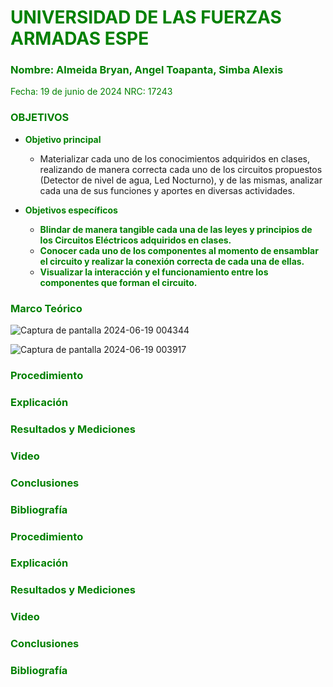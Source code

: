 # <span style="color:green">UNIVERSIDAD DE LAS FUERZAS ARMADAS ESPE</span>

### <span style="color:green">Nombre: Almeida Bryan, Angel Toapanta, Simba Alexis</span>
<span style="color:green">Fecha: 19 de junio de 2024</span>
<span style="color:green">NRC: 17243</span>

<justify>

### <span style="color:green">OBJETIVOS</span>

- **<span style="color:green">Objetivo principal</span>**
  - Materializar cada uno de los conocimientos adquiridos en clases, realizando de manera correcta cada uno de los circuitos propuestos (Detector de nivel de agua, Led Nocturno), y de las mismas, analizar cada una de sus funciones y aportes en diversas actividades.

- **<span style="color:green">Objetivos específicos</span>**
  - **<span style="color:green">Blindar de manera tangible cada una de las leyes y principios de los Circuitos Eléctricos adquiridos en clases.</span>**
  - **<span style="color:green">Conocer cada uno de los componentes al momento de ensamblar el circuito y realizar la conexión correcta de cada una de ellas.</span>**
  - **<span style="color:green">Visualizar la interacción y el funcionamiento entre los componentes que forman el circuito.</span>**

### <span style="color:green">Marco Teórico</span>
![Captura de pantalla 2024-06-19 004344](https://github.com/bryal14/Fund.Circuitos-Electricos/assets/150269328/225f66d1-5ff4-42b9-a0b2-05666ec7ec07)

![Captura de pantalla 2024-06-19 003917](https://github.com/bryal14/Fund.Circuitos-Electricos/assets/150269328/fbe41800-2ba5-4381-a974-e1e7313deb3b)


### <span style="color:green">Procedimiento</span>

### <span style="color:green">Explicación</span>

### <span style="color:green">Resultados y Mediciones</span>

### <span style="color:green">Video</span>

### <span style="color:green">Conclusiones</span>

### <span style="color:green">Bibliografía</span>

</justify>



### <span style="color:green">Procedimiento</span>

### <span style="color:green">Explicación</span>

### <span style="color:green">Resultados y Mediciones</span>

### <span style="color:green">Video</span>

### <span style="color:green">Conclusiones</span>

### <span style="color:green">Bibliografía</span>

</justify>
